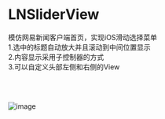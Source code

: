 # LNSliderView
模仿网易新闻客户端首页，实现iOS滑动选择菜单 <br> 
1.选中的标题自动放大并且滚动到中间位置显示 <br> 
2.内容显示采用子控制器的方式           <br> 
3.可以自定义头部左侧和右侧的View      <br> 

<br> 
<br> 

![image](https://github.com/cshhs/LNSliderView/raw/master/test.gif) 

